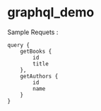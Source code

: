 # graphql_demo
Sample Requets : 


```qraphql
query {
    getBooks {
        id
        title
    },
    getAuthors {
        id 
        name
    }
}
```
